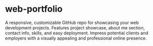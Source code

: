 # web-portfolio
A responsive, customizable GitHub repo for showcasing your web development projects. Features project showcase, about me section, contact info, skills, and easy deployment. Impress potential clients and employers with a visually appealing and professional online presence.
